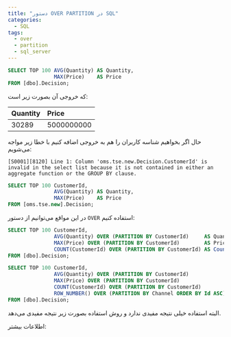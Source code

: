 ```yaml
---
title: "دستور OVER PARTITION در SQL"
categories:
  - SQL
tags:
  - over
  - partition
  - sql_server
---
```



```sql
SELECT TOP 100 AVG(Quantity) AS Quantity,
               MAX(Price)    AS Price
FROM [dbo].Decision;
```

که خروجی آن بصورت زیر است:  

| Quantity | Price |
| :--- | :--- |
| 30289 | 5000000000 |


حال اگر بخواهیم شناسه کاربران را هم به خروجی اضافه کنیم با خطا زیر مواجه می‌شویم:  

`[S0001][8120] Line 1: Column 'oms.tse.new.Decision.CustomerId' is invalid in the select list because it is not contained in either an aggregate function or the GROUP BY clause.`

```sql
SELECT TOP 100 CustomerId,
               AVG(Quantity) AS Quantity,
               MAX(Price)    AS Price
FROM [oms.tse.new].Decision;
```

در این مواقع می‌توانیم از دستور `OVER` استفاده کنیم:  

```sql
SELECT TOP 100 CustomerId,
               AVG(Quantity) OVER (PARTITION BY CustomerId)     AS Quantity,
               MAX(Price) OVER (PARTITION BY CustomerId)        AS Price,
               COUNT(CustomerId) OVER (PARTITION BY CustomerId) AS Count
FROM [dbo].Decision;
```

```sql
SELECT TOP 100 CustomerId,
               AVG(Quantity) OVER (PARTITION BY CustomerId)                AS AvgQuantity,
               MAX(Price) OVER (PARTITION BY CustomerId)                   AS MaxPrice,
               COUNT(CustomerId) OVER (PARTITION BY CustomerId)            AS Count,
               ROW_NUMBER() OVER (PARTITION BY Channel ORDER BY Id ASC) AS RowNumber
FROM [dbo].Decision;
```

البته استفاده خیلی نتیجه مفیدی ندارد و روش استفاده بصورت زیر نتیجه مفیدی می‌دهد.  


اطلاعات بیشتر:  
[]()  